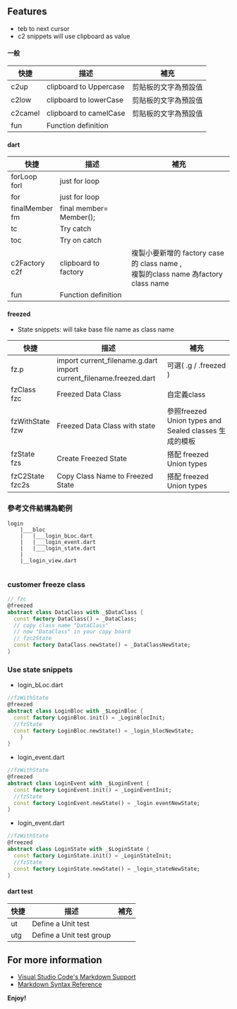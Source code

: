 ## Features

* teb to next cursor
* c2 snippets will use clipboard as value
#### 一般

|  快捷   |  描述  | 補充|
|  ----  | ----  |------|
| c2up     | clipboard to Uppercase|剪貼板的文字為預設值 |
| c2low    | clipboard to lowerCase|剪貼板的文字為預設值 |
| c2camel  | clipboard to camelCase|剪貼板的文字為預設值 |
| fun      | Function definition |

#### dart 

|  快捷   |  描述  | 補充|
|  ----  | ----  |------|
| forLoop<br>forl  | just for loop   ||
| for    | just for loop   ||
| finalMember<br>fm     | final member= Member();||
| tc     | Try catch||
| toc    | Try on catch||
| c2Factory<br> c2f    | clipboard to factory |複製小要新增的 factory case 的 class name ,<br>複製的class name 為factory class name|
| fun    |  Function definition ||

#### freezed 

* State  snippets: will take base file name as class name 

|  快捷   |  描述  | 補充|
|  ----  | ----  |------|
| fz.p     |import current_filename.g.dart<br>import current_filename.freezed.dart<br>  |可選( .g / .freezed )|
| fzClass<br>fzc     |  Freezed Data Class  | 自定義class|
| fzWithState<br>fzw     |  Freezed Data Class with state  |參照freezed Union types and Sealed classes 生成的模板<br>|
| fzState<br>fzs    | Create Freezed State | 搭配 freezed Union types|
| fzC2State<br>fzc2s    | Copy Class Name to Freezed State| 搭配 freezed Union types|


### 參考文件結構為範例
```
login
    |___bloc 
    |   |___login_bLoc.dart
    |   |___login_event.dart   
    |   |___login_state.dart
    |
    |__login_view.dart
    
```
### customer freeze class

``` dart
// fzc
@freezed
abstract class DataClass with _$DataClass {
  const factory DataClass() = _DataClass;
  // copy class name "DataClass"
  // now "DataClass" in your copy board
  // fzc2State
  const factory DataClass.newState() = _DataClassNewState;
} 
```
### Use state snippets 
*  login_bLoc.dart
``` dart
//fzWithState
@freezed
abstract class LoginBloc with _$LoginBloc {
  const factory LoginBloc.init() = _LoginBlocInit;
  //fzState
  const factory LoginBloc.newState() = _login_blocNewState;
    }
}   
```

*  login_event.dart
``` dart
//fzWithState
@freezed
abstract class LoginEvent with _$LoginEvent {
  const factory LoginEvent.init() = _LoginEventInit;
  //fzState
  const factory LoginEvent.newState() = _login.eventNewState;
}

```

*  login_event.dart
``` dart
//fzWithState
@freezed
abstract class LoginState with _$LoginState {
  const factory LoginState.init() = _LoginStateInit;
  //fzState
  const factory LoginState.newState() = _login_stateNewState;
}
```





#### dart test

|  快捷   |  描述  | 補充|
|  ----  | ----  |------|
| ut     | Define a Unit test||
| utg    | Define a Unit test group||

## For more information

* [Visual Studio Code's Markdown Support](http://code.visualstudio.com/docs/languages/markdown)
* [Markdown Syntax Reference](https://help.github.com/articles/markdown-basics/)


**Enjoy!**
